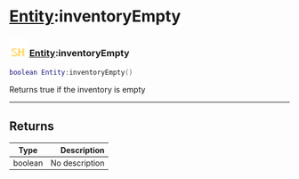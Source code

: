 # [Entity](../entity/README.md):inventoryEmpty

### <img src="../../.gitbook/assets/shared.png" width="32" height="32" /> [Entity](../entity/README.md):inventoryEmpty

```lua
boolean Entity:inventoryEmpty()
```

Returns true if the inventory is empty<br>

-----------------
## Returns

| Type   | Description |
| ------ | ----------: |
| boolean | No description |
